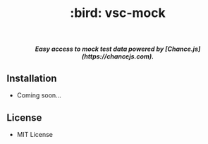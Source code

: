 <h1 align=center>:bird: vsc-mock</h1>
<br>
<h5 align=center>Easy access to mock test data powered by [Chance.js](https://chancejs.com).</h5>

## Installation
* Coming soon...

## License
* MIT License